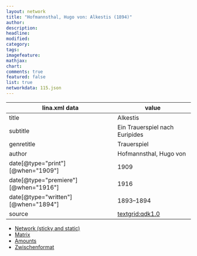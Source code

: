 ```yaml
---
layout: network
title: "Hofmannsthal, Hugo von: Alkestis (1894)"
author:
description:
headline:
modified:
category:
tags:
imagefeature: 
mathjax: 
chart: 
comments: true
featured: false
list: true
networkdata: 115.json
---
```

lina.xml data  | value
------------- | -------------
title|Alkestis
subtitle|Ein Trauerspiel nach Euripides
genretitle|Trauerspiel
author|Hofmannsthal, Hugo von
date[@type="print"][@when="1909"]|1909
date[@type="premiere"][@when="1916"]|1916
date[@type="written"][@when="1894"]|1893–1894
source|[textgrid:qdk1.0](https://textgridlab.org/1.0/tgcrud-public/rest/textgrid:qdk1.0/data)



* [Network (sticky and static)](/network115)
* [Matrix](/matrix115)
* [Amounts](/amount115)
* [Zwischenformat](/lina115 )

